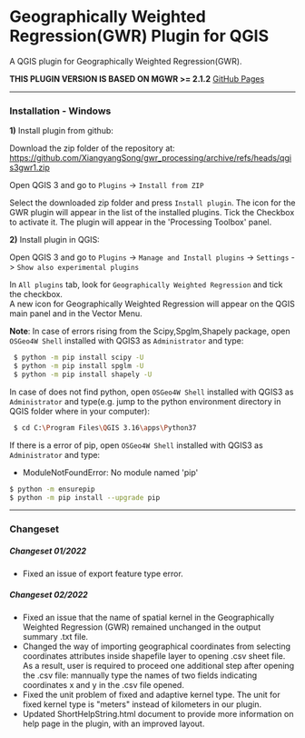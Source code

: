 # Geographically Weighted Regression(GWR) Plugin for QGIS
A QGIS plugin for Geographically Weighted Regression(GWR).

**THIS PLUGIN VERSION IS BASED ON MGWR >= 2.1.2** [GitHub Pages](https://github.com/pysal/mgwr/)
___
### Installation - Windows

**1)** Install plugin from github:

Download the zip folder of the repository at:
https://github.com/XiangyangSong/gwr_processing/archive/refs/heads/qgis3gwr1.zip

Open QGIS 3 and go to `Plugins` -> `Install from ZIP`

Select the downloaded zip folder and press `Install plugin`. The icon for the GWR plugin will appear in the list of the installed plugins. Tick the Checkbox to activate it. The plugin will appear in the 'Processing Toolbox' panel.


**2)** Install plugin in QGIS:

Open QGIS 3 and go to `Plugins` -> `Manage and Install plugins` -> `Settings` -> `Show also experimental plugins` 

In `All plugins` tab, look for `Geographically Weighted Regression` and tick the checkbox.  
A new icon for Geographically Weighted Regression will appear on the QGIS main panel and in the Vector Menu.

**Note**: In case of errors rising from the Scipy,Spglm,Shapely package, open `OSGeo4W Shell` installed with QGIS3 as `Administrator` and type:
```sh
 $ python -m pip install scipy -U
 $ python -m pip install spglm -U
 $ python -m pip install shapely -U
```

In case of does not find python, open `OSGeo4W Shell` installed with QGIS3 as `Administrator` and type(e.g. jump to the python environment directory in QGIS folder where in your computer):
```sh 
 $ cd C:\Program Files\QGIS 3.16\apps\Python37
```
If there is a error of pip, open `OSGeo4W Shell` installed with QGIS3 as `Administrator` and type:
- ModuleNotFoundError: No module named 'pip'
```sh 
$ python -m ensurepip
$ python -m pip install --upgrade pip
```


___
### Changeset

##### Changeset 01/2022
- Fixed an issue of export feature type error. 

##### Changeset 02/2022
- Fixed an issue that the name of spatial kernel in the Geographically Weighted Regression (GWR) remained unchanged in the output summary .txt file. 
- Changed the way of importing geographical coordinates from selecting coordinates attributes inside shapefile layer to opening .csv sheet file. As a result, user is required to proceed one additional step after opening the .csv file: mannually type the names of two fields indicating coordinates x and y in the .csv file opened. 
- Fixed the unit problem of fixed and adaptive kernel type. The unit for fixed kernel type is "meters" instead of kilometers in our plugin. 
- Updated ShortHelpString.html document to provide more information on help page in the plugin, with an improved layout.
